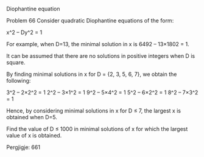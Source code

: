 
Diophantine equation

Problem 66
Consider quadratic Diophantine equations of the form:

x^2 – Dy^2 = 1

For example, when D=13, the minimal solution in x is 6492 – 13×1802 = 1.

It can be assumed that there are no solutions in positive integers when D is square.

By finding minimal solutions in x for D = {2, 3, 5, 6, 7}, we obtain the following:

3^2 – 2×2^2 = 1
2^2 – 3×1^2 = 1
9^2 – 5×4^2 = 1
5^2 – 6×2^2 = 1
8^2 – 7×3^2 = 1

Hence, by considering minimal solutions in x for D ≤ 7, the largest x is obtained when D=5.

Find the value of D ≤ 1000 in minimal solutions of x for which the largest value of x is obtained.

Pergjigje:  661
